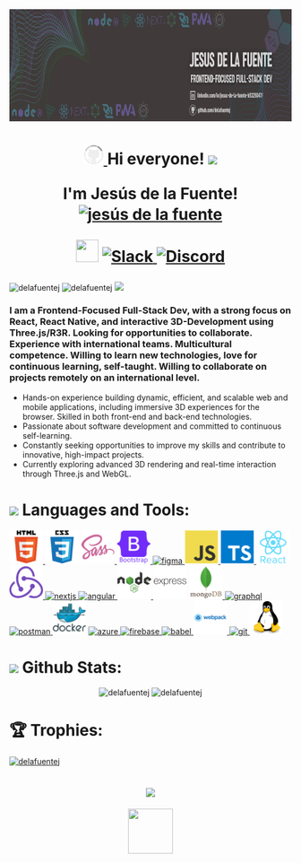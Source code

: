 <img src="./banner_in_gh.png" alt="banner" width="1000px" height="200px">
<h1 align="left">

<p align="center"><a href="https://github.com/delafuentej" target="_blank"> <img src="https://raw.githubusercontent.com/AhmedFathyDev/AhmedFathyDev/main/GitHub.gif" alt="GitHub Octocat Logo" height="35"> </a>Hi everyone! <img src="https://media.giphy.com/media/hvRJCLFzcasrR4ia7z/giphy.gif" width="35"> </p> <p align="center">I'm Jesús de la Fuente! <a href="https://www.linkedin.com/in/jesus-de-la-fuente-b5325047/" target="_blank">
    <img align="center" src="https://raw.githubusercontent.com/rahuldkjain/github-profile-readme-generator/master/src/images/icons/Social/linked-in-alt.svg" alt="jesús de la fuente" height="30" width="40" />
       
  </a></p>
  
<p align="center">
       <img  src = "https://user-images.githubusercontent.com/63050133/156777293-72a6e681-2582-4a9d-ad92-09d1181d47c7.gif" width = 40px height=40px>
 <a href="https://join.slack.com/t/delafuente-dev/shared_invite/zt-2otlrj6df-lxzvRzFg3JztKVsBo~QWBQ" target="_blank">
    <img src="https://img.shields.io/badge/delafuente-dev-%237289DA?style=for-the-badge&logo=slack&logoColor=white" alt="Slack">
  </a>

  <a href="https://discord.com/users/delafuente_dev" target="_blank">
    <img src="https://img.shields.io/badge/delafuente_dev%231234-%237289DA?style=for-the-badge&logo=discord&logoColor=black" alt="Discord">
  </a>

</p>

</h1>

<div align="left" style={display: "flex"}>
          <img src="https://komarev.com/ghpvc/?username=delafuentej&label=Profile%20views&color=0e75b6&style=flat" alt="delafuentej" /> 
              <img src="https://img.shields.io/github/stars/delafuentej?style=social" alt="delafuentej"/> 
               <img src="https://img.shields.io/github/followers/delafuentej?style=social" />     
</div>

<h3 align="left">I am a Frontend-Focused Full-Stack Dev, with a strong focus on React, React Native, and interactive 3D-Development using Three.js/R3R. Looking for opportunities to collaborate. Experience with international teams. Multicultural competence. Willing to learn new technologies, love for continuous learning, self-taught. Willing to collaborate on projects remotely on an international level.</h3>

<ul>
  <li>Hands-on experience building dynamic, efficient, and scalable web and mobile applications, including immersive 3D experiences for the browser. Skilled in both front-end and back-end technologies.</li>
  <li>Passionate about software development and committed to continuous self-learning.</li>
   <li>Constantly seeking opportunities to improve my skills and contribute to innovative, high-impact projects.</li>
    <li>Currently exploring advanced 3D rendering and real-time interaction through Three.js and WebGL.
</li>


</ul>

# <img src="https://media2.giphy.com/media/QssGEmpkyEOhBCb7e1/giphy.gif?cid=ecf05e47a0n3gi1bfqntqmob8g9aid1oyj2wr3ds3mg700bl&rid=giphy.gif" width ="25"> <b>Languages and Tools:</b>

<p align="left"> 
<a href="https://www.w3.org/html/" target="_blank" rel="noreferrer"> <img src="https://raw.githubusercontent.com/devicons/devicon/master/icons/html5/html5-original-wordmark.svg" alt="html5" width="60" height="60"/> </a>
<a href="https://www.w3schools.com/css/" target="_blank" rel="noreferrer"> <img src="https://raw.githubusercontent.com/devicons/devicon/master/icons/css3/css3-original-wordmark.svg" alt="css3" width="60" height="60"/></a> 
<a href="https://sass-lang.com" target="_blank" rel="noreferrer"> <img src="https://raw.githubusercontent.com/devicons/devicon/master/icons/sass/sass-original.svg" alt="sass" width="60" height="60"/> </a>
<a href="https://getbootstrap.com" target="_blank" rel="noreferrer"> <img src="https://raw.githubusercontent.com/devicons/devicon/master/icons/bootstrap/bootstrap-plain-wordmark.svg" alt="bootstrap" width="60" height="60"/> </a> 
<a href="https://www.figma.com/" target="_blank" rel="noreferrer"> <img src="https://www.vectorlogo.zone/logos/figma/figma-icon.svg" alt="figma" width="60" height="60"/> </a>
<a href="https://developer.mozilla.org/en-US/docs/Web/JavaScript" target="_blank" rel="noreferrer"> <img src="https://raw.githubusercontent.com/devicons/devicon/master/icons/javascript/javascript-original.svg" alt="javascript" width="60" height="60"/> </a> 
<a href="https://www.typescriptlang.org/" target="_blank" rel="noreferrer"> <img src="https://raw.githubusercontent.com/devicons/devicon/master/icons/typescript/typescript-original.svg" alt="typescript" width="60" height="60"/> </a>
<a href="https://reactjs.org/" target="_blank" rel="noreferrer"> <img src="https://raw.githubusercontent.com/devicons/devicon/master/icons/react/react-original-wordmark.svg" alt="react" width="60" height="60"/> </a>
<a href="https://redux.js.org" target="_blank" rel="noreferrer"> <img src="https://raw.githubusercontent.com/devicons/devicon/master/icons/redux/redux-original.svg" alt="redux" width="60" height="60"/> </a>
<a href="https://nextjs.org/" target="_blank" rel="noreferrer"> <img src="https://cdn.worldvectorlogo.com/logos/nextjs-2.svg" alt="nextjs" width="60" height="60"/> </a>
<a href="https://angular.io" target="_blank" rel="noreferrer"> <img src="https://angular.io/assets/images/logos/angular/angular.svg" alt="angular" width="60" height="60"/> </a> 
<a href="https://nodejs.org" target="_blank" rel="noreferrer"> <img src="https://raw.githubusercontent.com/devicons/devicon/master/icons/nodejs/nodejs-original-wordmark.svg" alt="nodejs" width="60" height="60"/> </a> 
<a href="https://expressjs.com" target="_blank" rel="noreferrer"> <img src="https://raw.githubusercontent.com/devicons/devicon/master/icons/express/express-original-wordmark.svg" alt="express" width="60" height="60"/></a>
<a href="https://www.mongodb.com/" target="_blank" rel="noreferrer"> <img src="https://raw.githubusercontent.com/devicons/devicon/master/icons/mongodb/mongodb-original-wordmark.svg" alt="mongodb" width="60" height="60"/> </a> 
<a href="https://graphql.org" target="_blank" rel="noreferrer"> <img src="https://www.vectorlogo.zone/logos/graphql/graphql-icon.svg" alt="graphql" width="60" height="60"/> </a> 
<a href="https://postman.com" target="_blank" rel="noreferrer"> <img src="https://www.vectorlogo.zone/logos/getpostman/getpostman-icon.svg" alt="postman" width="60" height="60"/> </a> 
<a href="https://www.docker.com/" target="_blank" rel="noreferrer"> <img src="https://raw.githubusercontent.com/devicons/devicon/master/icons/docker/docker-original-wordmark.svg" alt="docker" width="60" height="60"/></a> 
<a href="https://azure.microsoft.com/en-in/" target="_blank" rel="noreferrer"> <img src="https://www.vectorlogo.zone/logos/microsoft_azure/microsoft_azure-icon.svg" alt="azure" width="60" height="60"/> </a> 
<a href="https://firebase.google.com/" target="_blank" rel="noreferrer"> <img src="https://www.vectorlogo.zone/logos/firebase/firebase-icon.svg" alt="firebase" width="60" height="60"/> </a> 
<a href="https://babeljs.io/" target="_blank" rel="noreferrer"> <img src="https://www.vectorlogo.zone/logos/babeljs/babeljs-icon.svg" alt="babel" width="60" height="60"/> </a>
<a href="https://webpack.js.org" target="_blank" rel="noreferrer"> <img src="https://raw.githubusercontent.com/devicons/devicon/d00d0969292a6569d45b06d3f350f463a0107b0d/icons/webpack/webpack-original-wordmark.svg" alt="webpack" width="60" height="60"/> </a> 
<a href="https://git-scm.com/" target="_blank" rel="noreferrer"> <img src="https://www.vectorlogo.zone/logos/git-scm/git-scm-icon.svg" alt="git" width="60" height="60"/> </a>
<a href="https://www.linux.org/" target="_blank" rel="noreferrer"> <img src="https://raw.githubusercontent.com/devicons/devicon/master/icons/linux/linux-original.svg" alt="linux" width="60" height="60"/> </a>
</p>

# <img src="https://media.giphy.com/media/iY8CRBdQXODJSCERIr/giphy.gif" width="35"> <b>Github Stats:</b>

<p align="center">
  <img  src="https://github-readme-stats.vercel.app/api/top-langs?username=delafuentej&show_icons=true&locale=en&layout=compact" alt="delafuentej" />
  <img  src="https://github-readme-stats.vercel.app/api?username=delafuentej&show_icons=true&locale=en" alt="delafuentej" />
</p>

# :trophy: <b>Trophies: </b>

<p align="left"> 
  <a href="https://github.com/ryo-ma/github-profile-trophy">
    <img src="https://github-profile-trophy.vercel.app/?username=delafuentej" alt="delafuentej" />
  </a> 
</p>

# <h4 align="center"><img src="https://readme-typing-svg.herokuapp.com/?font=Righteous&size=60&center=true&vCenter=true&width=1000&height=70&duration=4000&lines=Thanks+for+visiting!;+Feel+free+to+contact+me!;I+am+always+ready+to+collaborate!"></h4>

<p align="center"><img src="https://raw.githubusercontent.com/Tarikul-Islam-Anik/Animated-Fluent-Emojis/master/Emojis/Hand%20gestures/Handshake.png" width="80" height="80"/></p>
